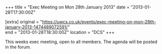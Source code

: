 +++
title = "Exec Meeting on Mon 28th January 2013"
date = "2013-01-28T17:30:00Z"

[extra]
original = "https://uwcs.co.uk/events/exec-meeting-on-mon-28th-january-2013-1474489072591/"    
end = "2013-01-28T18:30:00Z"
location = "DCS"
+++

This weeks exec meeting, open to all members. The agenda will be posted in the forum.

